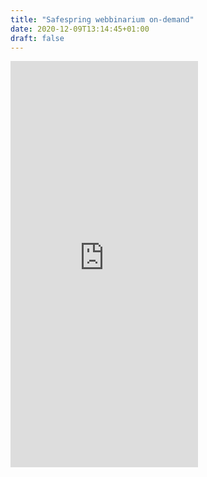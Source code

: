 ```yaml
---
title: "Safespring webbinarium on-demand"
date: 2020-12-09T13:14:45+01:00
draft: false
---
```


<iframe src="https://pages.upsales.com/9549u8f47969825f14811bd4cc78ed085ebf4-frame"
		width="300"
		height="650"
		style="border:0"></iframe>
